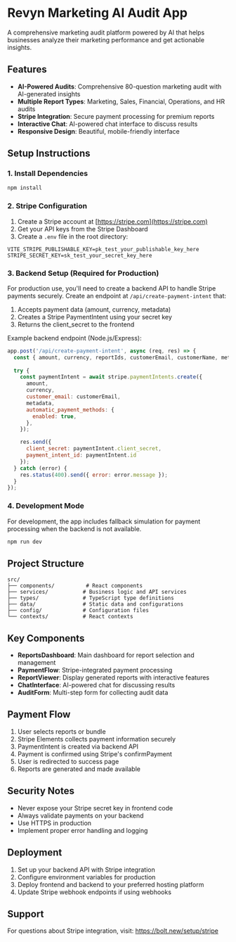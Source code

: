 # Revyn Marketing AI Audit App

A comprehensive marketing audit platform powered by AI that helps businesses analyze their marketing performance and get actionable insights.

## Features

- **AI-Powered Audits**: Comprehensive 80-question marketing audit with AI-generated insights
- **Multiple Report Types**: Marketing, Sales, Financial, Operations, and HR audits
- **Stripe Integration**: Secure payment processing for premium reports
- **Interactive Chat**: AI-powered chat interface to discuss results
- **Responsive Design**: Beautiful, mobile-friendly interface

## Setup Instructions

### 1. Install Dependencies

```bash
npm install
```

### 2. Stripe Configuration

1. Create a Stripe account at [https://stripe.com](https://stripe.com)
2. Get your API keys from the Stripe Dashboard
3. Create a `.env` file in the root directory:

```env
VITE_STRIPE_PUBLISHABLE_KEY=pk_test_your_publishable_key_here
STRIPE_SECRET_KEY=sk_test_your_secret_key_here
```

### 3. Backend Setup (Required for Production)

For production use, you'll need to create a backend API to handle Stripe payments securely. Create an endpoint at `/api/create-payment-intent` that:

1. Accepts payment data (amount, currency, metadata)
2. Creates a Stripe PaymentIntent using your secret key
3. Returns the client_secret to the frontend

Example backend endpoint (Node.js/Express):

```javascript
app.post('/api/create-payment-intent', async (req, res) => {
  const { amount, currency, reportIds, customerEmail, customerName, metadata } = req.body;
  
  try {
    const paymentIntent = await stripe.paymentIntents.create({
      amount,
      currency,
      customer_email: customerEmail,
      metadata,
      automatic_payment_methods: {
        enabled: true,
      },
    });

    res.send({
      client_secret: paymentIntent.client_secret,
      payment_intent_id: paymentIntent.id
    });
  } catch (error) {
    res.status(400).send({ error: error.message });
  }
});
```

### 4. Development Mode

For development, the app includes fallback simulation for payment processing when the backend is not available.

```bash
npm run dev
```

## Project Structure

```
src/
├── components/          # React components
├── services/           # Business logic and API services
├── types/              # TypeScript type definitions
├── data/               # Static data and configurations
├── config/             # Configuration files
└── contexts/           # React contexts
```

## Key Components

- **ReportsDashboard**: Main dashboard for report selection and management
- **PaymentFlow**: Stripe-integrated payment processing
- **ReportViewer**: Display generated reports with interactive features
- **ChatInterface**: AI-powered chat for discussing results
- **AuditForm**: Multi-step form for collecting audit data

## Payment Flow

1. User selects reports or bundle
2. Stripe Elements collects payment information securely
3. PaymentIntent is created via backend API
4. Payment is confirmed using Stripe's confirmPayment
5. User is redirected to success page
6. Reports are generated and made available

## Security Notes

- Never expose your Stripe secret key in frontend code
- Always validate payments on your backend
- Use HTTPS in production
- Implement proper error handling and logging

## Deployment

1. Set up your backend API with Stripe integration
2. Configure environment variables for production
3. Deploy frontend and backend to your preferred hosting platform
4. Update Stripe webhook endpoints if using webhooks

## Support

For questions about Stripe integration, visit: https://bolt.new/setup/stripe